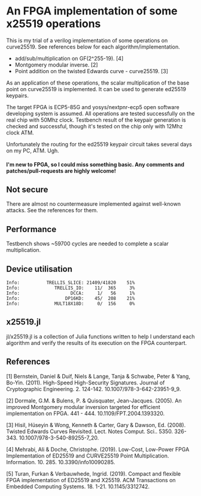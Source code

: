 # An FPGA implementation of some x25519 operations

This is my trial of a verilog implementation of some operations on curve25519. See references below for each algorithm/implementation.

* add/sub/multiplication on GF(2^255-19). [4]
* Montgomery modular inverse. [2]
* Point addition on the twisted Edwards curve - curve25519. [3]

As an application of these operations, the scalar multiplication of the base point on curve25519 is implemented. It can be used to generate ed25519 keypairs.

The target FPGA is ECP5-85G and yosys/nextpnr-ecp5 open software developing system is assumed. All operations are tested successfully on the real chip with 50Mhz clock. Testbench result of the keypair generation is checked and successful, though it's tested on the chip only with 12Mhz clock ATM.

Unfortunately the routing for the ed25519 keypair circuit takes several days on my PC, ATM. Ugh.

#### I'm new to FPGA, so I could miss something basic. Any comments and patches/pull-requests are highly welcome!

## Not secure

There are almost no countermeasure implemented against well-known attacks. See the references for them.

## Performance

Testbench shows ~59700 cycles are needed to complete a scalar multiplication.

## Device utilisation

```
Info: 	       TRELLIS_SLICE: 21409/41820    51%
Info: 	          TRELLIS_IO:    11/  365     3%
Info: 	                DCCA:     1/   56     1%
Info: 	              DP16KD:    45/  208    21%
Info: 	          MULT18X18D:     0/  156     0%
```

## x25519.jl

jl/x25519.jl is a collection of Julia functions written to help I understand each algorithm and verify the results of its execution on the FPGA counterpart.

## References

[1] Bernstein, Daniel & Duif, Niels & Lange, Tanja & Schwabe, Peter & Yang,
  Bo-Yin. (2011). High-Speed High-Security Signatures.
  Journal of Cryptographic Engineering. 2. 124-142.
  10.1007/978-3-642-23951-9_9.

[2] Dormale, G.M. & Bulens, P. & Quisquater, Jean-Jacques. (2005).
  An improved Montgomery modular inversion targeted for efficient
  implementation on FPGA. 441 - 444. 10.1109/FPT.2004.1393320. 

[3]  Hisil, Hüseyin & Wong, Kenneth & Carter, Gary & Dawson, Ed. (2008).
  Twisted Edwards Curves Revisited. Lect. Notes Comput. Sci.. 5350. 326-343.
  10.1007/978-3-540-89255-7_20.

[4] Mehrabi, Ali & Doche, Christophe. (2019). Low-Cost, Low-Power FPGA
  Implementation of ED25519 and CURVE25519 Point Multiplication.
  Information. 10. 285. 10.3390/info10090285.

[5] Turan, Furkan & Verbauwhede, Ingrid. (2019). Compact and flexible FPGA
  implementation of ED25519 and X25519. ACM Transactions on Embedded
  Computing Systems. 18. 1-21. 10.1145/3312742.
